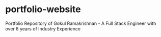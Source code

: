# portfolio-website

Portfolio Repository of Gokul Ramakrishnan - A Full Stack Engineer with over 8 years of Industry Experience
